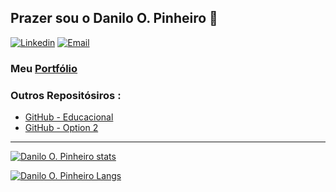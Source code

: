 <h2>Prazer sou o Danilo O. Pinheiro 👋</h2>

[![Linkedin](https://img.shields.io/badge/-LinkedIn-blue?style=flat&logo=Linkedin&logoColor=white)](https://www.linkedin.com/in/raziel-rodrigues-2b32b5140/)
[![Email](https://img.shields.io/badge/-Gmail-red?style=flat&logo=Mail&logoColor=white)](mailto:daniloopro@gmail.com)

### Meu [Portfólio](https://dop-s.github.io/)

### Outros Repositósiros :
  
  * [GitHub - Educacional](https://github.com/DaniloOP1381521)<br>
  * [GitHub - Option 2](https://github.com/DanilloPro)

<hr>

[![Danilo O. Pinheiro stats](https://github-readme-stats.vercel.app/api?username=DaniloOPro&show_icons=true&theme=radical)](https://github.com/DaniloOPro)

[![Danilo O. Pinheiro Langs](https://github-readme-stats.vercel.app/api/top-langs/?username=DaniloOPro&layout=compact&theme=radical&langs_count=20)](https://github.com/DaniloOPro)
<!--

**DaniloOPro/DaniloOPro** is a ✨ _special_ ✨ repository because its `README.md` (this file) appears on your GitHub profile.

Here are some ideas to get you started:

- 🔭 I’m currently working on ...
- 🌱 I’m currently learning ...
- 👯 I’m looking to collaborate on ...
- 🤔 I’m looking for help with ...
- 💬 Ask me about ...
- 📫 How to reach me: ...
- 😄 Pronouns: ...
- ⚡ Fun fact: ...
-->
